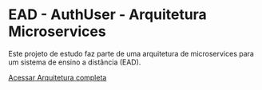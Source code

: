 # EAD - AuthUser -  Arquitetura Microservices

Este projeto de estudo faz parte de uma arquitetura de microservices para um sistema de ensino a distância (EAD).

[Acessar Arquitetura completa](https://github.com/ReinaldoDomingos/ead-microservices)
